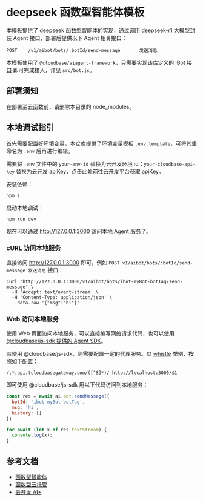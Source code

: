 # deepseek 函数型智能体模板

本模板提供了 deepseek 函数型智能体的实现，通过调用 deepseek-r1 大模型封装 Agent 接口，部署后提供以下 Agent 相关接口：

```shell
POST    /v1/aibot/bots/:botId/send-message       发送消息
```

本模板使用了 `@cloudbase/aiagent-framework`，只需要实现该库定义的 [IBot 接口](https://docs.cloudbase.net/ai/cbrf-agent/IBot) 即可完成接入，详见 `src/bot.js`。

## 部署须知

在部署至云函数前，请删除本目录的 node_modules。

## 本地调试指引

首先需要配置好环境变量。本仓库提供了环境变量模板 `.env.template`，可将其重命名为 `.env` 后再进行编辑。

需要将 `.env` 文件中的 `your-env-id` 替换为云开发环境 id；`your-cloudbase-api-key` 替换为云开发 apiKey，[点击此处前往云开发平台获取 apiKey](https://tcb.cloud.tencent.com/dev#/env/apikey)。

安装依赖：

```shell
npm i
```

启动本地调试：

```shell
npm run dev
```

现在可以通过 <http://127.0.0.1:3000> 访问本地 Agent 服务了。

### cURL 访问本地服务

直接访问 <http://127.0.0.1:3000> 即可，例如 `POST v1/aibot/bots/:botId/send-message 发送消息` 接口：

```shell
curl 'http://127.0.0.1:3000/v1/aibot/bots/ibot-myBot-botTag/send-message' \
  -H 'Accept: text/event-stream' \
  -H 'Content-Type: application/json' \
  --data-raw '{"msg":"hi"}'
```

### Web 访问本地服务

使用 Web 页面访问本地服务，可以直接编写网络请求代码，也可以使用 [@cloudbase/js-sdk 提供的 Agent SDK](https://docs.cloudbase.net/ai/agent/sdk)。

若使用 @cloudbase/js-sdk，则需要配置一定的代理服务。以 [whistle](https://wproxy.org/whistle/) 举例，按照如下配置：

```shell
/.*.api.tcloudbasegateway.com/([^S]*)/ http://localhost:3000/$1
```

即可使用 @cloudbase/js-sdk 用以下代码访问到本地服务：

```js
const res = await ai.bot.sendMessage({
  botId: 'ibot-myBot-botTag',
  msg: 'hi',
  history: []
})

for await (let x of res.textStream) {
  console.log(x);
}
```

## 参考文档

- [函数型智能体](https://docs.cloudbase.net/ai/cbrf-agent/intro)
- [函数型云托管](https://docs.cloudbase.net/cbrf/intro)
- [云开发 AI+](https://docs.cloudbase.net/ai/introduce)
